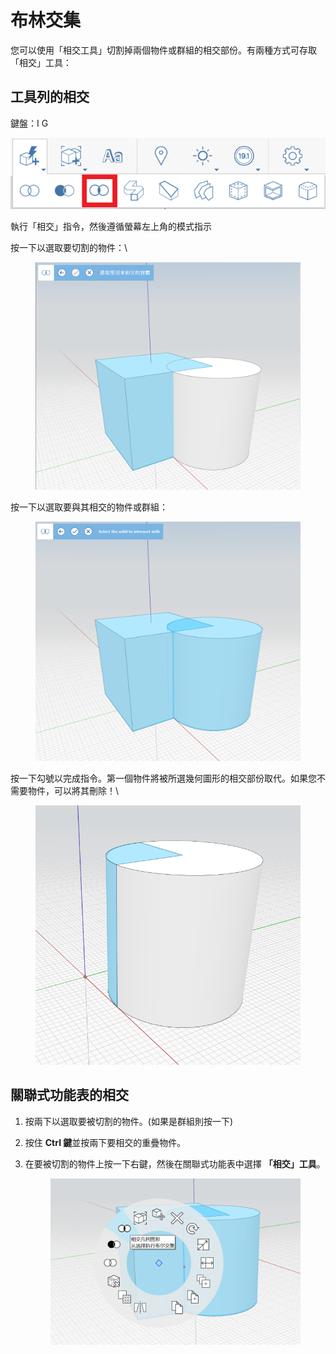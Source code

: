 # 布林交集

您可以使用「相交工具」切割掉兩個物件或群組的相交部份。有兩種方式可存取「相交」工具：

## 工具列的相交

鍵盤：I G

![](../.gitbook/assets/IntersectToolbar.png)

執行「相交」指令，然後遵循螢幕左上角的模式指示

按一下以選取要切割的物件：\\


<figure><img src="../.gitbook/assets/image (9).png" alt=""><figcaption></figcaption></figure>

按一下以選取要與其相交的物件或群組：

<figure><img src="../.gitbook/assets/image.png" alt=""><figcaption></figcaption></figure>

按一下勾號以完成指令。第一個物件將被所選幾何圖形的相交部份取代。如果您不需要物件，可以將其刪除！\\


<figure><img src="../.gitbook/assets/image (3).png" alt=""><figcaption></figcaption></figure>

## 關聯式功能表的相交

1. 按兩下以選取要被切割的物件。(如果是群組則按一下)
2. 按住 **Ctrl 鍵**並按兩下要相交的重疊物件。
3.  在要被切割的物件上按一下右鍵，然後在關聯式功能表中選擇 **「相交」工具**。

    <figure><img src="../.gitbook/assets/IntersectContext.png" alt=""><figcaption></figcaption></figure>
